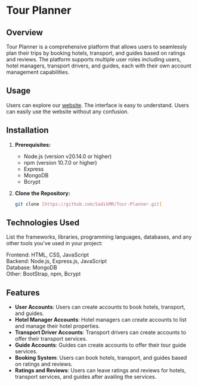 # Tour Planner

## Overview
Tour Planner is a comprehensive platform that allows users to seamlessly plan their trips by booking hotels, transport, and guides based on ratings and reviews. The platform supports multiple user roles including users, hotel managers, transport drivers, and guides, each with their own account management capabilities.

## Usage
Users can explore our <a href="https://www.yourwebsite.com" target="_blank">website</a>. The interface is easy to understand. Users can easily use the website without any confusion.

## Installation

1. **Prerequisites:**
   - Node.js (version v20.14.0 or higher)
   - npm (version 10.7.0 or higher)
   - Express
   - MongoDB
   - Bcrypt

2. **Clone the Repository:**

   ```bash
   git clone [https://github.com/SadikMR/Tour-Planner.git]

## Technologies Used
List the frameworks, libraries, programming languages, databases, and any other tools you've used in your project:

Frontend: HTML, CSS, JavaScript  
Backend: Node.js, Express.js, JavaScript  
Database: MongoDB  
Other: BootStrap, npm, Bcrypt  


## Features
- **User Accounts**: Users can create accounts to book hotels, transport, and guides.
- **Hotel Manager Accounts**: Hotel managers can create accounts to list and manage their hotel properties.
- **Transport Driver Accounts**: Transport drivers can create accounts to offer their transport services.
- **Guide Accounts**: Guides can create accounts to offer their tour guide services.
- **Booking System**: Users can book hotels, transport, and guides based on ratings and reviews.
- **Ratings and Reviews**: Users can leave ratings and reviews for hotels, transport services, and guides after availing the services.

